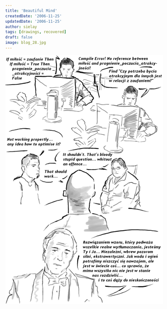 ```yaml
---
title: 'Beautiful Mind'
createdDate: '2006-11-25'
updatedDate: '2006-11-25'
author: sielay
tags: [drawings, recovered]
draft: false
image: blog_28.jpg
---
```


![](blog_28.jpg)
